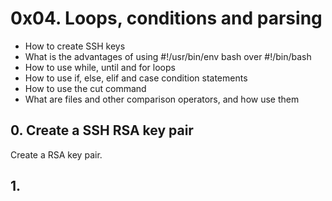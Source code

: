 # 0x04. Loops, conditions and parsing

- How to create SSH keys
- What is the advantages of using #!/usr/bin/env bash over #!/bin/bash
- How to use while, until and for loops
- How to use if, else, elif and case condition statements
- How to use the cut command
- What are files and other comparison operators, and how use them

## 0. Create a SSH RSA key pair

Create a RSA key pair.

## 1.